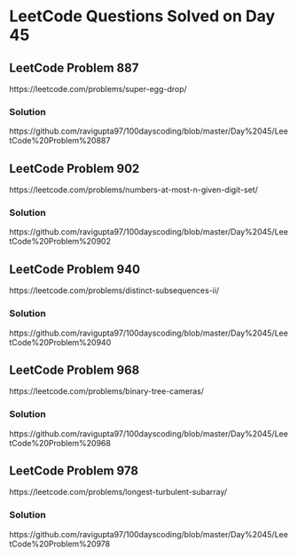 # LeetCode Questions Solved on Day 45

<h2>LeetCode Problem 887</h2>  https://leetcode.com/problems/super-egg-drop/
<h3>Solution</h3>  https://github.com/ravigupta97/100dayscoding/blob/master/Day%2045/LeetCode%20Problem%20887

<h2>LeetCode Problem 902</h2>  https://leetcode.com/problems/numbers-at-most-n-given-digit-set/
<h3>Solution</h3>  https://github.com/ravigupta97/100dayscoding/blob/master/Day%2045/LeetCode%20Problem%20902

<h2>LeetCode Problem 940</h2>  https://leetcode.com/problems/distinct-subsequences-ii/
<h3>Solution</h3>  https://github.com/ravigupta97/100dayscoding/blob/master/Day%2045/LeetCode%20Problem%20940

<h2>LeetCode Problem 968</h2>  https://leetcode.com/problems/binary-tree-cameras/
<h3>Solution</h3>  https://github.com/ravigupta97/100dayscoding/blob/master/Day%2045/LeetCode%20Problem%20968

<h2>LeetCode Problem 978</h2>  https://leetcode.com/problems/longest-turbulent-subarray/
<h3>Solution</h3>  https://github.com/ravigupta97/100dayscoding/blob/master/Day%2045/LeetCode%20Problem%20978
